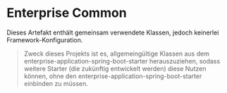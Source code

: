# Enterprise Common

Dieses Artefakt enthält gemeinsam verwendete Klassen, jedoch keinerlei Framework-Konfiguration.

>Zweck dieses Projekts ist es, allgemeingültige Klassen aus dem enterprise-application-spring-boot-starter herauszuziehen, sodass weitere Starter (die zukünftig entwickelt werden) diese Nutzen können, ohne den enterprise-application-spring-boot-starter einbinden zu müssen.
